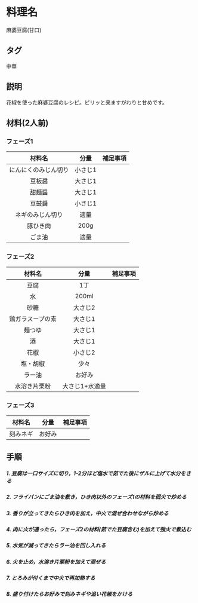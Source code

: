 # 料理名
麻婆豆腐(甘口)

## タグ
中華

## 説明
花椒を使った麻婆豆腐のレシピ。ピリッと来ますがわりと甘めです。

## 材料(2人前)

### フェーズ1
|材料名|分量|補足事項|
|:----:|:--:|:------:|
|にんにくのみじん切り|小さじ1||
|豆板醤|大さじ1||
|甜麺醤|大さじ1||
|豆鼓醤|小さじ1||
|ネギのみじん切り|適量||
|豚ひき肉|200g||
|ごま油|適量||

### フェーズ2
|材料名|分量|補足事項|
|:----:|:--:|:------:|
|豆腐|1丁||
|水|200ml||
|砂糖|大さじ2||
|鶏ガラスープの素|大さじ1||
|麺つゆ|大さじ1||
|酒|大さじ1||
|花椒|小さじ2||
|塩・胡椒|少々||
|ラー油|お好み||
|水溶き片栗粉|大さじ1+水適量||

### フェーズ3
|材料名|分量|補足事項|
|:----:|:--:|:------:|
|刻みネギ|お好み||

## 手順

##### 1. 豆腐は一口サイズに切り，1-2分ほど塩水で茹でた後にザルに上げて水分をきる

##### 2. フライパンにごま油を敷き，ひき肉以外のフェーズ1の材料を弱火で炒める

##### 3. 香りが立ってきたらひき肉を加え，中火で混ぜ合わせながら炒める

##### 4. 肉に火が通ったら，フェーズ2の材料(茹でた豆腐含む)を加えて強火で煮込む

##### 5. 水気が減ってきたらラー油を回し入れる

##### 6. 火を止め，水溶き片栗粉を加えて混ぜる

##### 7. とろみが付くまで中火で再加熱する

##### 8. 盛り付けたらお好みで刻みネギや追い花椒をかける
